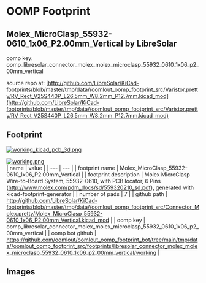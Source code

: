 # OOMP Footprint  
## Molex_MicroClasp_55932-0610_1x06_P2.00mm_Vertical  by LibreSolar  
  
oomp key: oomp_libresolar_connector_molex_molex_microclasp_55932_0610_1x06_p2_00mm_vertical  
  
source repo at: [http://github.com/LibreSolar/KiCad-footprints/blob/master/tmp/data//oomlout_oomp_footprint_src/Varistor.pretty/RV_Rect_V25S440P_L26.5mm_W8.2mm_P12.7mm.kicad_mod](http://github.com/LibreSolar/KiCad-footprints/blob/master/tmp/data//oomlout_oomp_footprint_src/Varistor.pretty/RV_Rect_V25S440P_L26.5mm_W8.2mm_P12.7mm.kicad_mod)  
## Footprint  
  
[![working_kicad_pcb_3d.png](working_kicad_pcb_3d_600.png)](working_kicad_pcb_3d.png)  
  
[![working.png](working_600.png)](working.png)  
| name | value | 
| --- | --- | 
| footprint name | Molex_MicroClasp_55932-0610_1x06_P2.00mm_Vertical | 
| footprint description | Molex MicroClasp Wire-to-Board System, 55932-0610, with PCB locator, 6 Pins (http://www.molex.com/pdm_docs/sd/559320210_sd.pdf), generated with kicad-footprint-generator | 
| number of pads | 7 | 
| github path | http://github.com/LibreSolar/KiCad-footprints/blob/master/tmp/data//oomlout_oomp_footprint_src/Connector_Molex.pretty/Molex_MicroClasp_55932-0610_1x06_P2.00mm_Vertical.kicad_mod | 
| oomp key | oomp_libresolar_connector_molex_molex_microclasp_55932_0610_1x06_p2_00mm_vertical | 
| oomp bot github | https://github.com/oomlout/oomlout_oomp_footprint_bot/tree/main/tmp/data//oomlout_oomp_footprint_src/footprints/libresolar_connector_molex_molex_microclasp_55932_0610_1x06_p2_00mm_vertical/working | 
## Images  
